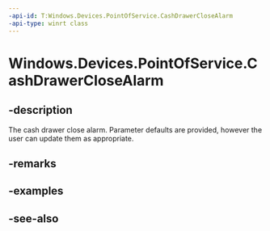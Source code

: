 ----api-id: T:Windows.Devices.PointOfService.CashDrawerCloseAlarm
-api-type: winrt class
---<!-- Class syntax.public class CashDrawerCloseAlarm : Windows.Devices.PointOfService.ICashDrawerCloseAlarm--># Windows.Devices.PointOfService.CashDrawerCloseAlarm## -descriptionThe cash drawer close alarm. Parameter defaults are provided, however the user can update them as appropriate.## -remarks## -examples## -see-also